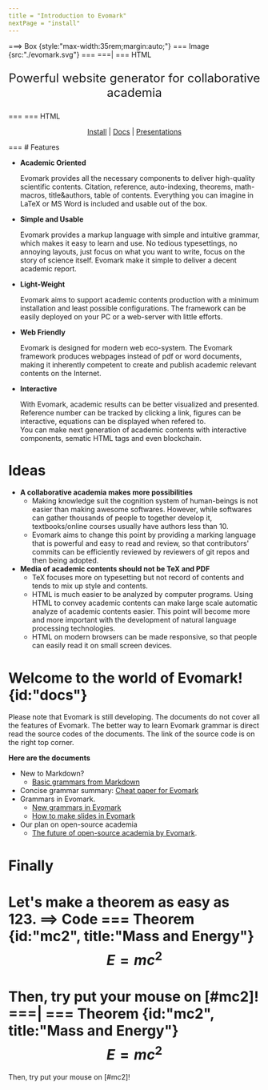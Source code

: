 ```yaml
---
title = "Introduction to Evomark"
nextPage = "install"
---
```

===> Box {style:"max-width:35rem;margin:auto;"}
=== Image {src:"./evomark.svg"} ===
===|
===  HTML
<p style="text-align:center;font-size:1.5rem;">
Powerful website generator for collaborative academia
<!-- Web-oriented markup language for next-generation science -->
</p>
===
===  HTML
<p style="text-align:center;">
<a href="/install">Install</a> | <a href="#docs">Docs</a> | <a href="/introduction">Presentations</a>
</p>
===
# Features

- **Academic Oriented**
    
    Evomark provides all the necessary components to deliver high-quality scientific contents. Citation, reference, auto-indexing, theorems, math-macros, title&authors, table of contents. Everything you can imagine in LaTeX or MS Word is included and usable out of the box.
    
- **Simple and Usable**

     Evomark provides a markup language with simple and intuitive grammar, which makes it easy to learn and use. No tedious typesettings, no annoying layouts, just focus on what you want to write, focus on the story of science itself. Evomark make it simple to deliver a decent academic report.
     
- **Light-Weight**
    
    Evomark aims to support academic contents production with a minimum installation and least possible configurations. The framework can be easily deployed on your PC or a web-server with little efforts. 
     
- **Web Friendly**

    Evomark is designed for modern web eco-system. The Evomark framework produces webpages instead of pdf or word documents, making it inherently competent to create and publish academic relevant contents on the Internet. 
    
- **Interactive**
    
    With Evomark, academic results can be better visualized and presented. Reference number can be tracked by clicking a link, figures can be interactive, equations can be displayed when refered to.   
    You can make next generation of academic contents with interactive components, sematic HTML tags and even blockchain.


# Ideas

- **A collaborative academia makes more possibilities**
    - Making knowledge suit the cognition system of human-beings is not easier than making awesome softwares. However, while softwares can gather thousands of people to together develop it, textbooks/online courses usually have authors less than 10.
    - Evomark aims to change this point by providing a marking language that is powerful and easy to read and review, so that contributors' commits can be efficiently reviewed by reviewers of git repos and then being adopted.
- **Media of academic contents should not be TeX and PDF**
    - TeX focuses more on typesetting but not record of contents and tends to mix up style and contents.
    - HTML is much easier to be analyzed by computer programs. Using HTML to convey academic contents can make large scale automatic analyze of academic contents easier. This point will become more and more important with the development of natural language processing technologies.
    - HTML on modern browsers can be made responsive, so that people can easily read it on small screen devices.


# Welcome to the world of Evomark! {id:"docs"}

Please note that Evomark is still developing. The documents do not cover all the features of Evomark. The better way to learn Evomark grammar is direct read the source codes of the documents. The link of the source code is on the right top corner.

**Here are the documents**

- New to Markdown? 
    - [Basic grammars from Markdown](grammar-markdown)
- Concise grammar summary: [Cheat paper for Evomark](cheat-paper)
- Grammars in Evomark.
    - [New grammars in Evomark](grammar-evomark)
    - [How to make slides in Evomark](slides)
- Our plan on open-source academia
    - [The future of open-source academia by Evomark](white-paper).


# Finally

Let's make a theorem as easy as 123.
==> Code
=== Theorem {id:"mc2", title:"Mass and Energy"}
$$
E=mc^2
$$
===
Then, try put your mouse on [#mc2]!
===|
=== Theorem {id:"mc2", title:"Mass and Energy"}
$$
E=mc^2
$$
===
Then, try put your mouse on [#mc2]!
